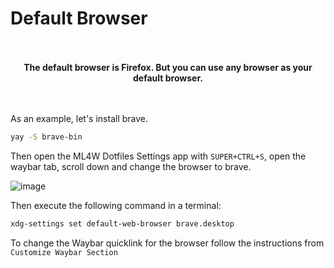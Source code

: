# Default Browser

<div align="center" class="tip custom-block" style="padding-top: 20px; padding-bottom: 20px;">

**The default browser is Firefox. But you can use any browser as your default browser.**

</div>

As an example, let's install brave.

```sh
yay -S brave-bin
```

Then open the ML4W Dotfiles Settings app with `SUPER+CTRL+S`, open the waybar tab, scroll down and change the browser to brave.

![image](/browser.png)

Then execute the following command in a terminal:

```sh
xdg-settings set default-web-browser brave.desktop
```

To change the Waybar quicklink for the browser follow the instructions from `Customize Waybar Section` 
